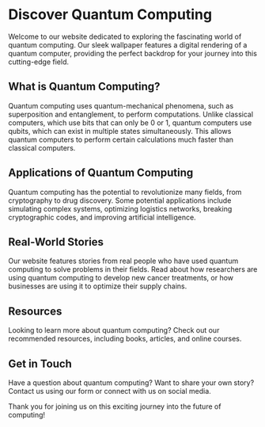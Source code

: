 <!--font:Poppins-->

# Discover Quantum Computing

Welcome to our website dedicated to exploring the fascinating world of quantum computing. Our sleek wallpaper features a digital rendering of a quantum computer, providing the perfect backdrop for your journey into this cutting-edge field.

## What is Quantum Computing?

Quantum computing uses quantum-mechanical phenomena, such as superposition and entanglement, to perform computations. Unlike classical computers, which use bits that can only be 0 or 1, quantum computers use qubits, which can exist in multiple states simultaneously. This allows quantum computers to perform certain calculations much faster than classical computers.

## Applications of Quantum Computing

Quantum computing has the potential to revolutionize many fields, from cryptography to drug discovery. Some potential applications include simulating complex systems, optimizing logistics networks, breaking cryptographic codes, and improving artificial intelligence.

## Real-World Stories

Our website features stories from real people who have used quantum computing to solve problems in their fields. Read about how researchers are using quantum computing to develop new cancer treatments, or how businesses are using it to optimize their supply chains.

## Resources

Looking to learn more about quantum computing? Check out our recommended resources, including books, articles, and online courses.

## Get in Touch

Have a question about quantum computing? Want to share your own story? Contact us using our form or connect with us on social media.

Thank you for joining us on this exciting journey into the future of computing!

<!--

Write me content for website with wallpaper which alt text is:

"A wallpaper featuring a digital rendering of a quantum computer, with a minimalist color scheme and geometric lines."

The name/title of the page should not be 1:1 copy of the alt text but rather a real content of the website which is using this wallpaper.

- Use markdown format 
- Start with heading
- Heading should be short and concise
- The content should look like a real website 
- The website should not be about the wallpaper, wallpaper is just a related background
- Heading should be contain work "wallpaper" or "background"
- Include real sections like references, contact, user stories, etc. use things relevant to the page purpose.
- Feel free to use structure like headings, bullets, numbering, blockquotes, paragraphs, horizontal lines, etc.
- You can use formatting like bold or _italic_
- You can include UTF-8 emojis
- Links should be only #hash anchors (and you can refer to the document itself)
- Do not include images


---


# Quantum Computing: The Future of Technology

Welcome to our website dedicated to exploring the exciting world of quantum computing! Our minimalist wallpaper featuring a digital rendering of a quantum computer serves as the perfect background for your journey into this cutting-edge field.

## What is Quantum Computing?

Quantum computing is a revolutionary technology that uses quantum-mechanical phenomena, such as superposition and entanglement, to perform computations. Unlike classical computers, which store information in bits that can only be either 0 or 1, quantum computers use quantum bits, or qubits, which can exist in multiple states simultaneously. This allows quantum computers to perform certain calculations much faster than classical computers.

## Applications of Quantum Computing

Quantum computing has the potential to revolutionize many fields, from cryptography to drug discovery. Some potential applications of quantum computing include:

- Simulating complex systems, such as molecules and materials, to aid in drug discovery and materials science
- Optimizing complex systems, such as supply chains and financial portfolios
- Breaking cryptographic codes that are currently unbreakable with classical computers
- Improving machine learning algorithms and artificial intelligence

## User Stories

Our website features stories from real people who have used quantum computing to solve real-world problems. Read about how researchers are using quantum computing to develop new cancer treatments, or how businesses are using quantum computing to optimize their logistics networks.

## References

Looking to learn more about quantum computing? Check out our list of recommended resources, including books, articles, and online courses.

## Contact Us

Have a question about quantum computing? Want to share your own quantum computing story? Get in touch with us using our contact form or connect with us on social media.

Thank you for visiting our website and joining us on this exciting journey into the future of computing!


---


Heading is too long, rewrite whole content.


---


# Exploring the World of Quantum Computing

Welcome to our website dedicated to exploring the fascinating world of quantum computing. Our sleek wallpaper features a digital rendering of a quantum computer, providing the perfect backdrop for your journey into this cutting-edge field.

## What is Quantum Computing?

Quantum computing uses quantum-mechanical phenomena, such as superposition and entanglement, to perform computations. Unlike classical computers, which use bits that can only be 0 or 1, quantum computers use qubits, which can exist in multiple states simultaneously. This allows quantum computers to perform certain calculations much faster than classical computers.

## Applications of Quantum Computing

Quantum computing has the potential to revolutionize many fields, from cryptography to drug discovery. Some potential applications include simulating complex systems, optimizing logistics networks, breaking cryptographic codes, and improving artificial intelligence.

## Real-World Stories

Our website features stories from real people who have used quantum computing to solve problems in their fields. Read about how researchers are using quantum computing to develop new cancer treatments, or how businesses are using it to optimize their supply chains.

## Resources

Looking to learn more about quantum computing? Check out our recommended resources, including books, articles, and online courses.

## Get in Touch

Have a question about quantum computing? Want to share your own story? Contact us using our form or connect with us on social media.

Thank you for joining us on this exciting journey into the future of computing!


---


Heading is too long, rewrite whole content.


---


# Quantum Computing: Exploring the Future

Welcome to our website dedicated to exploring the exciting world of quantum computing. Our minimalist wallpaper features a digital rendering of a quantum computer, providing the perfect backdrop for your journey into this cutting-edge field.

## What is Quantum Computing?

Quantum computing uses quantum-mechanical phenomena, such as superposition and entanglement, to perform computations. Unlike classical computers, which use bits that can only be 0 or 1, quantum computers use qubits, which can exist in multiple states simultaneously. This allows quantum computers to perform certain calculations much faster than classical computers.

## Applications of Quantum Computing

Quantum computing has the potential to revolutionize many fields, from cryptography to drug discovery. Some potential applications include simulating complex systems, optimizing logistics networks, breaking cryptographic codes, and improving artificial intelligence.

## Real-World Stories

Our website features stories from real people who have used quantum computing to solve problems in their fields. Read about how researchers are using quantum computing to develop new cancer treatments, or how businesses are using it to optimize their supply chains.

## Resources

Looking to learn more about quantum computing? Check out our recommended resources, including books, articles, and online courses.

## Get in Touch

Have a question about quantum computing? Want to share your own story? Contact us using our form or connect with us on social media.

Thank you for joining us on this exciting journey into the future of computing!


---


Heading is too long, rewrite whole content.


---


# Discover Quantum Computing

Welcome to our website dedicated to exploring the fascinating world of quantum computing. Our sleek wallpaper features a digital rendering of a quantum computer, providing the perfect backdrop for your journey into this cutting-edge field.

## What is Quantum Computing?

Quantum computing uses quantum-mechanical phenomena, such as superposition and entanglement, to perform computations. Unlike classical computers, which use bits that can only be 0 or 1, quantum computers use qubits, which can exist in multiple states simultaneously. This allows quantum computers to perform certain calculations much faster than classical computers.

## Applications of Quantum Computing

Quantum computing has the potential to revolutionize many fields, from cryptography to drug discovery. Some potential applications include simulating complex systems, optimizing logistics networks, breaking cryptographic codes, and improving artificial intelligence.

## Real-World Stories

Our website features stories from real people who have used quantum computing to solve problems in their fields. Read about how researchers are using quantum computing to develop new cancer treatments, or how businesses are using it to optimize their supply chains.

## Resources

Looking to learn more about quantum computing? Check out our recommended resources, including books, articles, and online courses.

## Get in Touch

Have a question about quantum computing? Want to share your own story? Contact us using our form or connect with us on social media.

Thank you for joining us on this exciting journey into the future of computing!


---


Write me a Google font which is best fitting for the website.

Pick from the list:
- Montserrat
- Alegreya
- Poppins
- Open Sans
- IBM Plex Sans
- Raleway
- Lobster
- Barlow Condensed
- Orbitron
- Exo 2
- Great Vibes
- Roboto
- Futura
- Inter
- Playfair Display
- Lato
- Dancing Script


Write just the font name nothing else.


---


Poppins

-->
